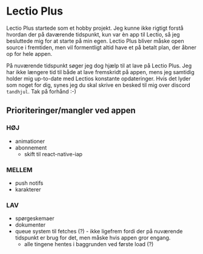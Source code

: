 # Lectio Plus
Lectio Plus startede som et hobby projekt. Jeg kunne ikke rigtigt forstå hvordan der på daværende tidspunkt, kun var èn app til Lectio, så jeg besluttede mig for at starte på min egen. Lectio Plus bliver måske open source i fremtiden, men vil formentligt altid have et på betalt plan, der åbner op for hele appen. 

På nuværende tidspunkt søger jeg dog hjælp til at lave på Lectio Plus. Jeg har ikke længere tid til både at lave fremskridt på appen, mens jeg samtidig holder mig up-to-date med Lectios konstante opdateringer. Hvis det lyder som noget for dig, synes jeg du skal skrive en besked til mig over discord `tandhjul`. Tak på forhånd :-)

## Prioriteringer/mangler ved appen

### __HØJ__
- animationer
- abonnement
    - skift til react-native-iap

### __MELLEM__
- push notifs
- karakterer

### __LAV__
- spørgeskemaer
- dokumenter
- queue system til fetches (?) - ikke ligefrem fordi der på nuværende tidspunkt er brug for det, men måske hvis appen gror engang.
    - alle tingene hentes i baggrunden ved første load (?)